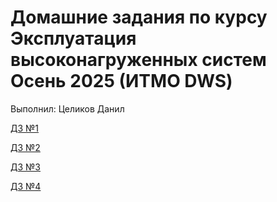 # Домашние задания по курсу Эксплуатация высоконагруженных систем Осень 2025 (ИТМО DWS)

Выполнил: Целиков Данил

[ДЗ №1](hw1/report.md)

[ДЗ №2](hw2/report.md)

[ДЗ №3](hw3/report.md)

[ДЗ №4](hw4/report.md)